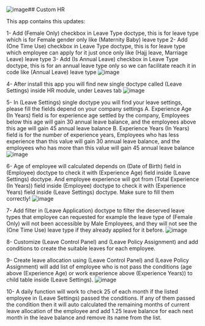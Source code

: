![image](https://github.com/ard-omarjaber/custom_hr/assets/172369062/634ab0bb-0fc0-44cc-b648-47ff406af082)## Custom HR

This app contains this updates:

1- Add (Female Only) checkbox in Leave Type doctype, this is for leave type which is for Female gender only like (Maternity Baby) leave type
2- Add (One Time Use) checkbox in Leave Type doctype, this is for leave type which employee can apply for it just once only like (Hajj leave, Marriage Leave) leave type
3- Add (Is Annual Leave) checkbox in Leave Type doctype, this is for an annual leave type only so we can facilitate reach it in code like (Annual Leave) leave type
![image](https://github.com/ard-omarjaber/custom_hr/assets/172369062/5070c25b-7971-4683-9905-0ee38d1507cd)


4- After install this app you will find new single doctype called (Leave Settings) inside HR module, under Leaves tab
![image](https://github.com/ard-omarjaber/custom_hr/assets/172369062/88e8b3e7-3b0c-4f91-8b80-6bdacd8f3a4b)

5- In (Leave Settings) single doctype you will find your leave settings, please fill the fields depend on your company settings
  A. Experience Age (In Years) field is for experience age settled by the company, Employees below this age will gain 30 annual leave balance, and the employees above this age will gain 45     annual leave balance
  B. Experience Years (In Years) field is for the number of experience years, Employees who has less experience than this value will gain 30 annual leave balance, and the employees who has more than this value will gain 45 annual leave balance
![image](https://github.com/ard-omarjaber/custom_hr/assets/172369062/6e091d6f-030a-4137-a3e9-86eb5e6e51c7)

6- Age of employee will calculated depends on (Date of Birth) field in (Employee) doctype to check it with (Experience Age) field inside (Leave Settings) doctype.
And employee experience will got from (Total Experience (In Years)) field inside (Employee) doctype to check it with (Experience Years) field inside (Leave Settings) doctype.
Make sure to fill them correctly!
![image](https://github.com/ard-omarjaber/custom_hr/assets/172369062/3e7a9768-efbb-4561-a56a-34a278276ef8)

7- Add filter in (Leave Application) doctype to filter the deserved leave types that employee can requested
for example the leave type of (Female Only) will not been accessible by Male Employees, and they will not see the (One Time Use) leave type if they already applied for it before.
![image](https://github.com/ard-omarjaber/custom_hr/assets/172369062/5728e46e-fcb4-4d78-927b-2f151aa0410e)

8- Customize (Leave Control Panel) and (Leave Policy Assignment) and add conditions to create the suitable leaves for each employee.

9- Create leave allocation using (Leave Control Panel) and (Leave Policy Assignment) will add list of employee who is not pass the conditions (age above (Experience Age) or work experience above (Experience Years)) to child table inside (Leave Settings).
![image](https://github.com/ard-omarjaber/custom_hr/assets/172369062/72d34e08-49d8-4ed2-9a01-8d8a8fff6884)

10- A daily function will work to check 25 of each month if the listed employee in (Leave Settings) passed the conditions. If any of them passed the condition then it will auto calculated the remaining months of current leave allocation of the employee and add 1.25 leave balance for each next month in the leave balance and remove its name from the list.


